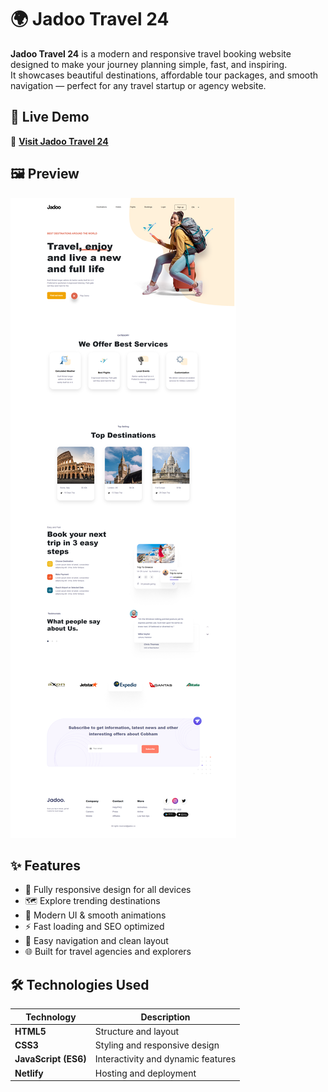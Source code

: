 # 🌍 Jadoo Travel 24

**Jadoo Travel 24** is a modern and responsive travel booking website designed to make your journey planning simple, fast, and inspiring.  
It showcases beautiful destinations, affordable tour packages, and smooth navigation — perfect for any travel startup or agency website.

## 🚀 Live Demo  
🔗 **[Visit Jadoo Travel 24](https://jadootravel24.netlify.app/)**

## 🖼️ Preview  
![Jadoo Travel 24 Preview](https://github.com/MuradHasan49/Jadoo-Travel-Agency/blob/main/img/Preview/JadooTravel.png)  

## ✨ Features

- 🧭 Fully responsive design for all devices  
- 🗺️ Explore trending destinations  
- 💬 Modern UI & smooth animations  
- ⚡ Fast loading and SEO optimized  
- 🧳 Easy navigation and clean layout  
- 🌐 Built for travel agencies and explorers  

## 🛠️ Technologies Used

| Technology | Description |
|-------------|-------------|
| **HTML5** | Structure and layout |
| **CSS3** | Styling and responsive design |
| **JavaScript (ES6)** | Interactivity and dynamic features |
| **Netlify** | Hosting and deployment |


